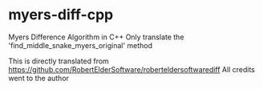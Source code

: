 # myers-diff-cpp
Myers Difference Algorithm in C++
Only translate the 'find_middle_snake_myers_original' method

This is directly translated from https://github.com/RobertElderSoftware/roberteldersoftwarediff
All credits went to the author
